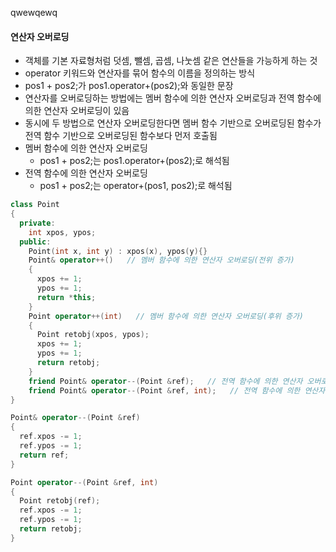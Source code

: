 qwewqewq

#### 연산자 오버로딩

* 객체를 기본 자료형처럼 덧셈, 뺄셈, 곱셈, 나눗셈 같은 연산들을 가능하게 하는 것
* operator 키워드와 연산자를 묶어 함수의 이름을 정의하는 방식
* pos1 + pos2;가 pos1.operator+(pos2);와 동일한 문장
* 연산자를 오버로딩하는 방법에는 멤버 함수에 의한 연산자 오버로딩과 전역 함수에 의한 연산자 오버로딩이 있음
* 동시에 두 방법으로 연산자 오버로딩한다면 멤버 함수 기반으로 오버로딩된 함수가 전역 함수 기반으로 오버로딩된 함수보다 먼저 호출됨
* 멤버 함수에 의한 연산자 오버로딩
  * pos1 + pos2;는 pos1.operator+(pos2);로 해석됨
* 전역 함수에 의한 연산자 오버로딩
  * pos1 + pos2;는 operator+(pos1, pos2);로 해석됨

```c++
class Point
{
  private:
  	int xpos, ypos;
  public:
  	Point(int x, int y) : xpos(x), ypos(y){}
  	Point& operator++()   // 멤버 함수에 의한 연산자 오버로딩(전위 증가)
    {
      xpos += 1;
      ypos += 1;
      return *this;
    }
  	Point operator++(int)   // 멤버 함수에 의한 연산자 오버로딩(후위 증가)
    {
      Point retobj(xpos, ypos);
      xpos += 1;
      ypos += 1;
      return retobj;
    }
  	friend Point& operator--(Point &ref);   // 전역 함수에 의한 연산자 오버로딩(전위 감소)
  	friend Point& operator--(Point &ref, int);   // 전역 함수에 의한 연산자 오버로딩(후위 감소)
}

Point& operator--(Point &ref)
{
  ref.xpos -= 1;
  ref.ypos -= 1;
  return ref;
}

Point operator--(Point &ref, int)
{
  Point retobj(ref);
  ref.xpos -= 1;
  ref.ypos -= 1;
  return retobj;
}
```

